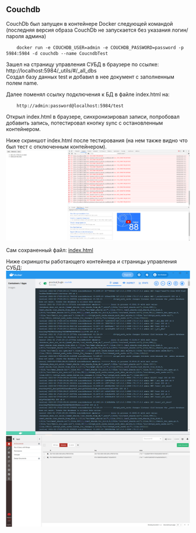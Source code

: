﻿## Couchdb

CouchDb был запущен в контейнере Docker следующей командой (последняя версия образа CouchDb не запускается без указания логин/пароля админа)

		docker run -e COUCHDB_USER=admin -e COUCHDB_PASSWORD=password -p 5984:5984 -d couchdb --name CoucndbTest

Зашел на страницу управления СУБД в браузере по ссылке: http://localhost:5984/_utils/#/_all_dbs
<br> 
Создал базу данных test и добавил в нее документ с заполненным полем name.

Далее поменял ссылку подключения к БД в файле index.html на:

		http://admin:password@localhost:5984/test

Открыл index.html в браузере, синхронизировал записи, попробовал добавить запись, потестировал кнопку sync с остановленным контейнером.

Ниже скриншот index.html после тестирования (на нем также видно что был тест с отключенным контейнером).
![CouchDb Index.html](attachements/Couchdb_Index_html.png)

Сам сохраненный файл: [index.html](attachements/PouchDB.html)

Ниже скриншоты работающего контейнера и страницы управления СУБД:
![CouchDb Docker](attachements/Couchdb_Docker.png)
![CouchDb Fauxton](attachements/Couchdb_fauxton.png)